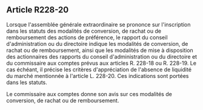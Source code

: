 Article R228-20
----
Lorsque l'assemblée générale extraordinaire se prononce sur l'inscription dans
les statuts des modalités de conversion, de rachat ou de remboursement des
actions de préférence, le rapport du conseil d'administration ou du directoire
indique les modalités de conversion, de rachat ou de remboursement, ainsi que
les modalités de mise à disposition des actionnaires des rapports du conseil
d'administration ou du directoire et du commissaire aux comptes prévus aux
articles R. 228-18 ou R. 228-19. Le cas échéant, il précise les critères
d'appréciation de l'absence de liquidité du marché mentionnée à l'article L.
228-20. Ces indications sont portées dans les statuts.

Le commissaire aux comptes donne son avis sur ces modalités de conversion, de
rachat ou de remboursement.

